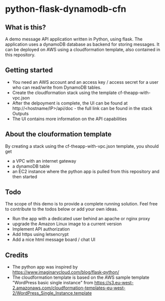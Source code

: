 # python-flask-dynamodb-cfn
## What is this?
A demo message API application written in Python, using flask. The application uses a dynamoDB database as backend for storing messages. It can be deployed on AWS using a cloudformation template, also contained in this repository.

## Getting started
* You need an AWS account and an access key / access secret for a user who can read/write from DynamoDB tables.
* Create the cloudformation stack using the template cf-theapp-with-vpc.json
* After the delpoyment is complete, the UI can be found at http://<hostname/IP>/api/doc - the full link can be found in the stack Outputs
* The UI contains more information on the API capabilities

## About the clouformation template
By creating a stack using the cf-theapp-with-vpc.json template, you should get
* a VPC with an internet gateway
* a dynamoDB table
* an EC2 instance where the python app is pulled from this repository and then started

## Todo
The scope of this demo is to provide a complete running solution. Feel free to contribute to the todos below or add your own ideas.
* Run the app with a dedicated user behind an apache or nginx proxy
* upgrade the Amazon Linux image to a current version
* Implement API authorization
* Add https using letsencrypt
* Add a nice html message board / chat UI 

## Credits
* The python app was inspired by https://www.imaginarycloud.com/blog/flask-python/
* The cloudformation template is based on the AWS sample template "WordPress basic single instance" from https://s3.eu-west-2.amazonaws.com/cloudformation-templates-eu-west-2/WordPress_Single_Instance.template
